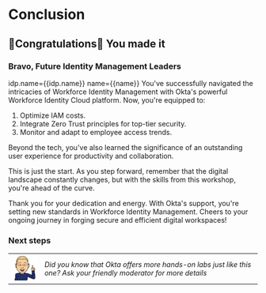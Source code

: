# Conclusion  

## 🎉Congratulations🍾 You made it

### Bravo, Future Identity Management Leaders
idp.name={{idp.name}}
name={{name}}
You've successfully navigated the intricacies of Workforce Identity Management with Okta's powerful Workforce Identity Cloud platform. Now, you're equipped to:

1. Optimize IAM costs.
2. Integrate Zero Trust principles for top-tier security.
3. Monitor and adapt to employee access trends.

Beyond the tech, you've also learned the significance of an outstanding user experience for productivity and collaboration.

This is just the start. As you step forward, remember that the digital landscape constantly changes, but with the skills from this workshop, you're ahead of the curve.

Thank you for your dedication and energy. With Okta's support, you're setting new standards in Workforce Identity Management. Cheers to your ongoing journey in forging secure and efficient digital workspaces!

### Next steps

|||
   |:-----|:-----|
   |![Alt text](images/011/marc_r74_100.png "Marc says...")|*Did you know that Okta offers more hands-on labs just like this one?  Ask your friendly moderator for more details*|
